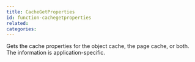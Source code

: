 ```yaml
---
title: CacheGetProperties
id: function-cachegetproperties
related:
categories:
---
```


Gets the cache properties for the object cache, the page cache, or both. The information is application-specific.